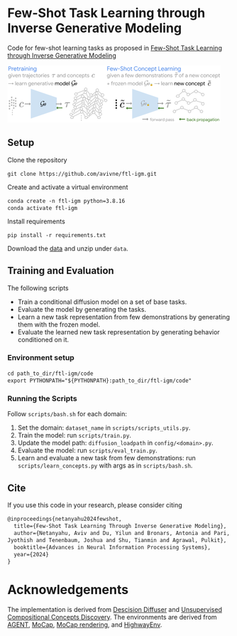 # Few-Shot Task Learning through Inverse Generative Modeling
Code for few-shot learning tasks as proposed in [Few-Shot Task Learning through Inverse Generative Modeling](https://avivne.github.io/ftl-igm)

![](motivation.png)


## Setup
Clone the repository
  ```
  git clone https://github.com/avivne/ftl-igm.git
  ```
Create and activate a virtual environment
  ```
  conda create -n ftl-igm python=3.8.16
  conda activate ftl-igm
  ```
Install requirements
  ```
  pip install -r requirements.txt
  ```
Download the [data](https://www.dropbox.com/scl/fo/tbzextj52jez9298ywzk5/AMqMApxiAFAzC5Nyt16jQL8?rlkey=exknjldf7t4vw8vx4pv8vgvah&st=0cpbg113&dl=0) and unzip under `data`.


## Training and Evaluation
The following scripts 
- Train a conditional diffusion model on a set of base tasks.
- Evaluate the model by generating the tasks.
- Learn a new task representation from few demonstrations by generating them with the frozen model. 
- Evaluate the learned new task representation by generating behavior conditioned on it.

### Environment setup
  ```
  cd path_to_dir/ftl-igm/code
  export PYTHONPATH="${PYTHONPATH}:path_to_dir/ftl-igm/code"
  ```

### Running the Scripts
Follow `scripts/bash.sh` for each domain:
1. Set the domain: `dataset_name` in `scripts/scripts_utils.py`.
2. Train the model: run `scripts/train.py`.
3. Update the model path: `diffusion_loadpath` in `config/<domain>.py`.
4. Evaluate the model: run `scripts/eval_train.py`.
5. Learn and evaluate a new task from few demonstrations: run `scripts/learn_concepts.py` with args as in `scripts/bash.sh`.


## Cite
If you use this code in your research, please consider citing
```
@inproceedings{netanyahu2024fewshot,
  title={Few-Shot Task Learning Through Inverse Generative Modeling},
  author={Netanyahu, Aviv and Du, Yilun and Bronars, Antonia and Pari, Jyothish and Tenenbaum, Joshua and Shu, Tianmin and Agrawal, Pulkit},
  booktitle={Advances in Neural Information Processing Systems},
  year={2024}
}
```


# Acknowledgements
The implementation is derived from [Descision Diffuser](https://arxiv.org/abs/2211.15657) and [Unsupervised Compositional Concepts Discovery](https://arxiv.org/abs/2306.05357).
The environments are derived from [AGENT](https://arxiv.org/abs/2102.12321), [MoCap](http://mocap.cs.cmu.edu/), [MoCap rendering](https://github.com/jutanke/mocap), and [HighwayEnv](https://github.com/Farama-Foundation/HighwayEnv).
